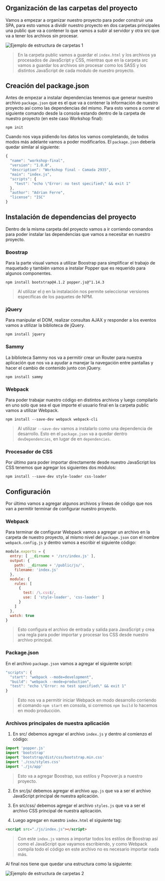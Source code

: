 # 

## Organización de las carpetas del proyecto

Vamos a empezar a organizar nuestro proyecto para poder construir una SPA, para esto vamos a dividir nuestro proyecto en dos carpetas principales una public que va a contener lo que vamos a subir al servidor y otra src que va a tener los archivos sin procesar.

![Ejemplo de estructura de carpetas 1](./16_02_folders_example_1.png)

> En la carpeta public vamos a guardar el `index.html` y los archivos ya procesados de JavaScript y CSS, mientras que en la carpeta src vamos a guardar los archivos sin procesar como los SASS y los distintos JavaScript de cada modulo de nuestro proyecto.

## Creación del package.json

Antes de empezar a instalar dependencias tenemos que generar nuestro archivo `package.json` que es el que va a contener la información de nuestro proyecto así como las dependencias del mismo. Para esto vamos a correr el siguiente comando desde la consola estando dentro de la carpeta de nuestro proyecto (en este caso Workshop final):

`npm init`

Cuando nos vaya pidiendo los datos los vamos completando, de todos modos más adelante vamos a poder modificarlos. El `package.json` debería quedar similar al siguiente:

```js
{
  "name": "workshop-final",
  "version": "1.0.0",
  "description": "Workshop final - Camada 2935",
  "main": "index.js",
  "scripts": {
    "test": "echo \"Error: no test specified\" && exit 1"
  },
  "author": "Adrian Ferre",
  "license": "ISC"
}
```

## Instalación de dependencias del proyecto

Dentro de la misma carpeta del proyecto vamos a ir corriendo comandos para poder instalar las dependencias que vamos a necesitar en nuestro proyecto.

### Boostrap

Para la parte visual vamos a utilizar Boostrap para simplificar el trabajo de maquetado y también vamos a instalar Popper que es requerido para algunos componentes.

`npm install bootstrap@4.1.2 popper.js@^1.14.3`

> Al utilizar el `@` en la instalación nos permite seleccionar versiones especificas de los paquetes de NPM.

### jQuery

Para manipular el DOM, realizar consultas AJAX y responder a los eventos vamos a utilizar la biblioteca de jQuery.

`npm install jquery`

### Sammy

La biblioteca Sammy nos va a permitir crear un Router para nuestra aplicación que nos va a ayudar a manejar la navegación entre pantallas y hacer el cambio de contenido junto con jQuery.

`npm install sammy`

### Webpack

Para poder trabajar nuestro código en distintos archivos y luego compilarlo en uno solo que sea el que importe el usuario final en la carpeta public vamos a utilizar Webpack.

`npm install --save-dev webpack webpack-cli`

> Al utilizar `--save-dev` vamos a instalarlo como una dependencia de desarrollo. Esto en el `package.json` va a quedar dentro `devDependencies`, en lugar de en `dependencies`.

### Procesador de CSS

Por último para poder importar directamente desde nuestro JavaScript los CSS tenemos que agregar los siguientes dos módulos:

`npm install --save-dev style-loader css-loader`

## Configuración

Por último vamos a agregar algunos archivos y líneas de código que nos van a permitir terminar de configurar nuestro proyecto.

### Webpack

Para terminar de configurar Webpack vamos a agregar un archivo en la carpeta de nuestro proyecto, al mismo nivel del `package.json` con el nombre `webpack.config.js` y dentro vamos a escribir el siguiente código:

```js
module.exports = {
  entry: [ __dirname + '/src/index.js' ],
  output: {
    path: __dirname + '/public/js/',
    filename: 'index.js'
  },
  module: {
    rules: [
      {
        test: /\.css$/,
        use: [ 'style-loader', 'css-loader' ]
      }
    ]
  },
  watch: true
}
```

> Esto configura el archivo de entrada y salida para JavaScript y crea una regla para poder importar y procesar los CSS desde nuestro archivo principal.

### Package.json

En el archivo `package.json` vamos a agregar el siguiente script:

```js
"scripts": {
  "start": "webpack --mode=development",
  "build": "webpack --mode=production",
  "test": "echo \"Error: no test specified\" && exit 1"
}
```

> Esto nos va a permitir iniciar Webpack en modo desarrollo corriendo el comando `npm start` en consola, si corremos `npm build` lo hacemos en modo producción.

### Archivos principales de nuestra aplicación

1. En src/ debemos agregar el archivo `index.js` y dentro al comienzo el código:

```js
import 'popper.js'
import 'bootstrap'
import 'bootstrap/dist/css/bootstrap.min.css'
import './css/styles.css'
import './js/app'
```

> Esto va a agregar Boostrap, sus estilos y Popover.js a nuestro proyecto.

2. En src/js/ debemos agregar el archivo `app.js` que va a ser el archivo JavaScript principal de nuestra aplicación.

3. En src/css/ debemos agregar el archivo `styles.js` que va a ser el archivo CSS principal de nuestra aplicación.

4. Luego agregar en nuestro `index.html` el siguiente tag:

```html
<script src="./js/index.js"></script>
```

> Con este `index.js` vamos a importar todos los estilos de Boostrap así como el JavaScript que vayamos escribiendo, y como Webpack compila todo el código en este archivo no es necesario importar nada más.

Al final nos tiene que quedar una estructura como la siguiente:

![Ejemplo de estructura de carpetas 2](./16_02_folders_example_2.png)

